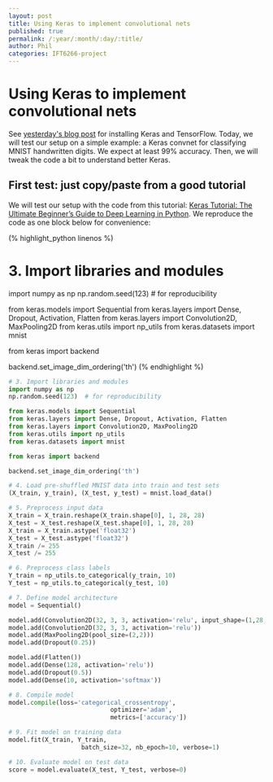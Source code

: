 ```yaml
---
layout: post
title: Using Keras to implement convolutional nets
published: true
permalink: /:year/:month/:day/:title/
author: Phil
categories: IFT6266-project
---
```


# Using Keras to implement convolutional nets

See [yesterday's blog post](/2017/03/11/setting-up-keras/) for installing Keras and TensorFlow. Today, we will test our setup on a simple example: a Keras convnet for classifying MNIST handwritten digits. We expect at least 99% accuracy. Then, we will tweak the code a bit to understand better Keras.

## First test: just copy/paste from a good tutorial

We will test our setup with the code from this tutorial: [Keras Tutorial: The Ultimate Beginner’s Guide to Deep Learning in Python](https://elitedatascience.com/keras-tutorial-deep-learning-in-python "Keras Tutorial"). We reproduce the code as one block below for convenience:

(% highlight_python linenos %)
# 3. Import libraries and modules
import numpy as np
np.random.seed(123)  # for reproducibility

from keras.models import Sequential
from keras.layers import Dense, Dropout, Activation, Flatten
from keras.layers import Convolution2D, MaxPooling2D
from keras.utils import np_utils
from keras.datasets import mnist

from keras import backend

backend.set_image_dim_ordering('th')
(% endhighlight %)


```python
# 3. Import libraries and modules
import numpy as np
np.random.seed(123)  # for reproducibility

from keras.models import Sequential
from keras.layers import Dense, Dropout, Activation, Flatten
from keras.layers import Convolution2D, MaxPooling2D
from keras.utils import np_utils
from keras.datasets import mnist

from keras import backend

backend.set_image_dim_ordering('th')

# 4. Load pre-shuffled MNIST data into train and test sets
(X_train, y_train), (X_test, y_test) = mnist.load_data()

# 5. Preprocess input data
X_train = X_train.reshape(X_train.shape[0], 1, 28, 28)
X_test = X_test.reshape(X_test.shape[0], 1, 28, 28)
X_train = X_train.astype('float32')
X_test = X_test.astype('float32')
X_train /= 255
X_test /= 255

# 6. Preprocess class labels
Y_train = np_utils.to_categorical(y_train, 10)
Y_test = np_utils.to_categorical(y_test, 10)

# 7. Define model architecture
model = Sequential()

model.add(Convolution2D(32, 3, 3, activation='relu', input_shape=(1,28,28)))
model.add(Convolution2D(32, 3, 3, activation='relu'))
model.add(MaxPooling2D(pool_size=(2,2)))
model.add(Dropout(0.25))

model.add(Flatten())
model.add(Dense(128, activation='relu'))
model.add(Dropout(0.5))
model.add(Dense(10, activation='softmax'))

# 8. Compile model
model.compile(loss='categorical_crossentropy',
                            optimizer='adam',
                            metrics=['accuracy'])

# 9. Fit model on training data
model.fit(X_train, Y_train,
                    batch_size=32, nb_epoch=10, verbose=1)

# 10. Evaluate model on test data
score = model.evaluate(X_test, Y_test, verbose=0)
```

